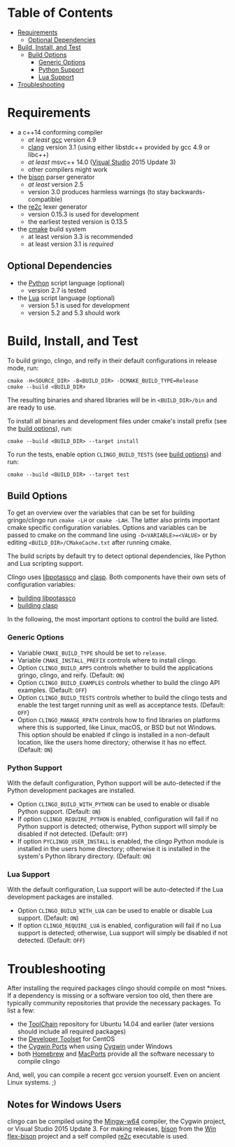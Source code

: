 # Table of Contents

- [Requirements](#requirements)
  - [Optional Dependencies](#optional-dependencies)
- [Build, Install, and Test](#build-install-and-test)
  - [Build Options](#build-options)
    - [Generic Options](#generic-options)
    - [Python Support](#python-support)
    - [Lua Support](#lua-support)
- [Troubleshooting](#troubleshooting)

# Requirements

- a c++14 conforming compiler
  - *at least* [gcc](https://gcc.gnu.org/) version 4.9
  - [clang](http://clang.llvm.org/) version 3.1 (using either libstdc++
    provided by gcc 4.9 or libc++)
  - *at least* msvc++ 14.0 ([Visual Studio](https://www.visualstudio.com/) 2015
    Update 3)
  - other compilers might work
- the [bison](https://www.gnu.org/software/bison/) parser generator
  - *at least* version 2.5
  - version 3.0 produces harmless warnings
    (to stay backwards-compatible)
- the [re2c]() lexer generator
  - version 0.15.3 is used for development
  - the earliest tested version is 0.13.5
- the [cmake](https://www.cmake.org/) build system
  - at least version 3.3 is recommended
  - at least version 3.1 is *required*

## Optional Dependencies

- the [Python](https://www.python.org/) script language (optional)
  - version 2.7 is tested
- the [Lua](https://www.lua.org/) script language (optional)
  - version 5.1 is used for development
  - version 5.2 and 5.3 should work

# Build, Install, and Test

To build gringo, clingo, and reify in their default configurations in release
mode, run:

    cmake -H<SOURCE_DIR> -B<BUILD_DIR> -DCMAKE_BUILD_TYPE=Release
    cmake --build <BUILD_DIR>

The resulting binaries and shared libraries will be in `<BUILD_DIR>/bin` and
are ready to use.

To install all binaries and development files under cmake's install
prefix (see the [build options](#build-options)), run:

    cmake --build <BUILD_DIR> --target install

To run the tests, enable option `CLINGO_BUILD_TESTS` (see [build
options](#build-options)) and run:

    cmake --build <BUILD_DIR> --target test

## Build Options

To get an overview over the variables that can be set for building
gringo/clingo run `cmake -LH` or `cmake -LAH`. The latter also prints important
cmake specific configuration variables. Options and variables can be passed to
cmake on the command line using `-D<VARIABLE>=<VALUE>` or by editing
`<BUILD_DIR>/CMakeCache.txt` after running cmake.

The build scripts by default try to detect optional dependencies, like Python
and Lua scripting support.

Clingo uses [libpotassco](https://github.com/potassco/libpotassco) and
[clasp](https://github.com/potassco/potassco).  Both components have their own
sets of configuration variables:
- [building libpotassco](https://github.com/potassco/libpotassco#installation)
- [building clasp](https://github.com/potassco/clasp#building--installing)

In the following, the most important options to control the build are listed.

### Generic Options

- Variable `CMAKE_BUILD_TYPE` should be set to `release`.
- Variable `CMAKE_INSTALL_PREFIX` controls where to install clingo.
- Option `CLINGO_BUILD_APPS` controls whether to build the applications gringo,
  clingo, and reify.
  (Default: `ON`)
- Option `CLINGO_BUILD_EXAMPLES` controls whether to build the clingo API
  examples.
  (Default: `OFF`)
- Option `CLINGO_BUILD_TESTS` controls whether to build the clingo tests and
  enable the test target running unit as well as acceptance tests.
  (Default: `OFF`)
- Option `CLINGO_MANAGE_RPATH` controls how to find libraries on platforms
  where this is supported, like Linux, macOS, or BSD but not Windows. This
  option should be enabled if clingo is installed in a non-default location,
  like the users home directory; otherwise it has no effect.
  (Default: `ON`)

### Python Support

With the default configuration, Python support will be auto-detected if the
Python development packages are installed.

- Option `CLINGO_BUILD_WITH_PYTHON` can be used to enable or disable Python
  support.
  (Default: `ON`)
- If option `CLINGO_REQUIRE_PYTHON` is enabled, configuration will fail if no
  Python support is detected; otherwise, Python support will simply be disabled
  if not detected.
  (Default: `OFF`)
- If option `PYCLINGO_USER_INSTALL` is enabled, the clingo Python module is
  installed in the users home directory; otherwise it is installed in the
  system's Python library directory.
  (Default: `ON`)

### Lua Support

With the default configuration, Lua support will be auto-detected if the Lua
development packages are installed.

- Option `CLINGO_BUILD_WITH_LUA` can be used to enable or disable Lua support.
  (Default: `ON`)
- If option `CLINGO_REQUIRE_LUA` is enabled, configuration will fail if no Lua
  support is detected; otherwise, Lua support will simply be disabled if not
  detected. (Default: `OFF`)

# Troubleshooting

After installing the required packages clingo should compile on most \*nixes.
If a dependency is missing or a software version too old, then there are
typically community repositories that provide the necessary packages. To list a
few:
- the [ToolChain](https://wiki.ubuntu.com/ToolChain) repository for Ubuntu
  14.04 and earlier (later versions should include all required packages)
- the [Developer
  Toolset](https://wiki.centos.org/SpecialInterestGroup/SCLo/CollectionsList)
  for CentOS
- the [Cygwin Ports](http://cygwinports.org/) when using
  [Cygwin](http://cygwin.org) under Windows
- both [Homebrew](https://brew.sh/) and [MacPorts](https://www.macports.org/)
  provide all the software necessary to compile clingo

And, well, you can compile a recent gcc version yourself. Even on ancient Linux
systems. ;)

## Notes for Windows Users

clingo can be compiled using the
[Mingw-w64](https://mingw-w64.sourceforge.net/) compiler, the Cygwin project,
or Visual Studio 2015 Update 3. For making releases,
[bison](http://cs.uni-potsdam.de/~kaminski/win_flex_bison-latest.zip) from the
[Win flex-bison](https://sourceforge.net/projects/winflexbison/) project and a
self compiled [re2c](http://cs.uni-potsdam.de/~kaminski/re2c.exe) executable is
used.
